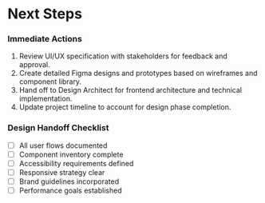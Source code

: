 # Next Steps

### Immediate Actions

1. Review UI/UX specification with stakeholders for feedback and approval.
2. Create detailed Figma designs and prototypes based on wireframes and component library.
3. Hand off to Design Architect for frontend architecture and technical implementation.
4. Update project timeline to account for design phase completion.

### Design Handoff Checklist

- [ ] All user flows documented
- [ ] Component inventory complete
- [ ] Accessibility requirements defined
- [ ] Responsive strategy clear
- [ ] Brand guidelines incorporated
- [ ] Performance goals established
